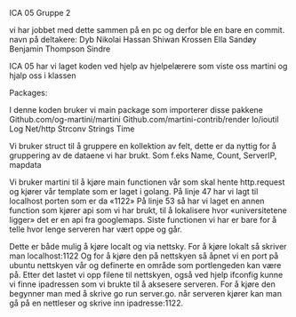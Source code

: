 ICA 05 Gruppe 2

vi har jobbet med dette sammen på en pc og derfor ble en bare en commit.
navn på deltakere:
Dyb Nikolai
Hassan Shiwan
Krossen Ella
Sandøy Benjamin
Thompson Sindre



ICA 05 har vi laget koden ved hjelp av hjelpelærere som viste oss martini og hjalp oss i klassen



Packages:

I denne koden bruker vi main package som importerer disse pakkene
Github.com/og-martini/martini
Github.com/martini-contrib/render
Io/ioutil
Log
Net/http
Strconv
Strings
Time

Vi bruker struct til å gruppere en kollektion av felt, dette er da nyttig for å gruppering av de dataene vi har brukt. Som f.eks  Name, Count, ServerIP, mapdata

Vi bruker martini til å kjøre main functionen vår som skal hente http.request og kjører vår template som er laget i golang.
På linje 47 har vi lagt til localhost porten som er da «1122»
På linje 53 så  har vi laget en annen function som kjører api som vi har brukt, til å lokalisere hvor «universitetene ligger» det er en api fra googlemaps.
Siste functionen vi har er bare for å telle hvor lenge serveren har vært oppe og går.

Dette er både mulig å kjøre localt og via nettsky. For å kjøre lokalt så skriver man localhost:1122
Og for å kjøre den på nettskyen så åpnet vi en port på ubuntu nettskyen vår og definerte en område som portlengeden kan være på. Etter det lastet vi opp filene til nettskyen, også ved hjelp ifconfig kunne vi finne ipadressen som vi brukte til å aksesere serveren.
For å kjøre den begynner man med å skrive go run server.go. når serveren kjører kan man gå på en nettleser og skrive inn ipadresse:1122.
